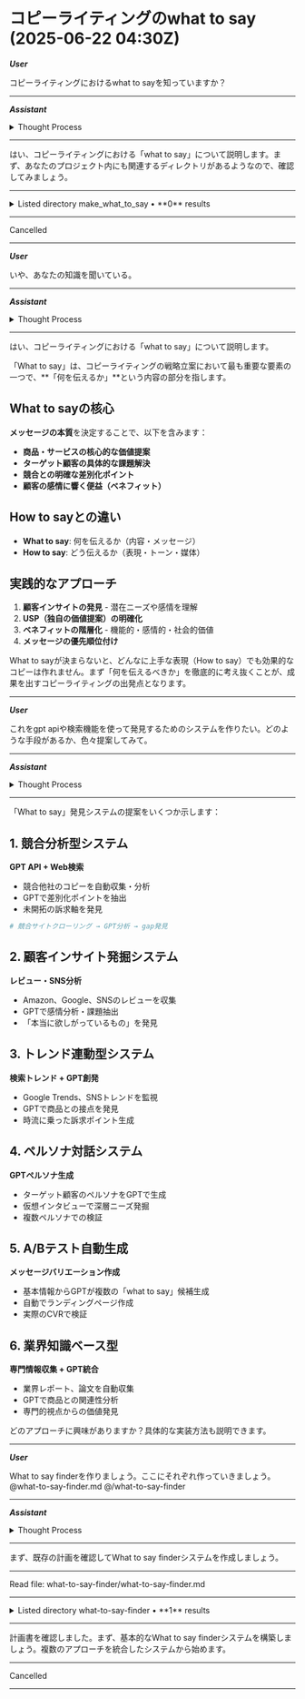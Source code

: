 <!-- Generated by SpecStory -->

# コピーライティングのwhat to say (2025-06-22 04:30Z)

_**User**_

コピーライティングにおけるwhat to sayを知っていますか？

---

_**Assistant**_

<think><details><summary>Thought Process</summary>ユーザーはコピーライティングにおける「what to say」について質問している。これはマーケティングやコピーライティングの概念に関する質問のようだ。

プロジェクトの構造を見ると、`make_what_to_say/` というディレクトリがあり、これが関連している可能性がある。また、様々なCSVファイルやPythonファイルがあり、AIを使ったコピーライティングシステムのようだ。

まず、`make_what_to_say/` ディレクトリの中身を確認し、さらにプロジェクト内で「what to say」に関連するファイルを探してみよう。</details></think>

---

はい、コピーライティングにおける「what to say」について説明します。まず、あなたのプロジェクト内にも関連するディレクトリがあるようなので、確認してみましょう。

---

<details>
            <summary>Listed directory make_what_to_say • **0** results</summary>
        
No results found
</details>

---

Cancelled

---

_**User**_

いや、あなたの知識を聞いている。

---

_**Assistant**_

<think><details><summary>Thought Process</summary>ユーザーは私の知識について「what to say」について聞いている。プロジェクトの内容ではなく、コピーライティングにおける「what to say」の概念について説明を求めているということですね。</details></think>

---

はい、コピーライティングにおける「what to say」について説明します。

「What to say」は、コピーライティングの戦略立案において最も重要な要素の一つで、**「何を伝えるか」**という内容の部分を指します。

## What to sayの核心

**メッセージの本質**を決定することで、以下を含みます：

- **商品・サービスの核心的な価値提案**
- **ターゲット顧客の具体的な課題解決**
- **競合との明確な差別化ポイント**
- **顧客の感情に響く便益（ベネフィット）**

## How to sayとの違い

- **What to say**: 何を伝えるか（内容・メッセージ）
- **How to say**: どう伝えるか（表現・トーン・媒体）

## 実践的なアプローチ

1. **顧客インサイトの発見** - 潜在ニーズや感情を理解
2. **USP（独自の価値提案）の明確化**
3. **ベネフィットの階層化** - 機能的・感情的・社会的価値
4. **メッセージの優先順位付け**

What to sayが決まらないと、どんなに上手な表現（How to say）でも効果的なコピーは作れません。まず「何を伝えるべきか」を徹底的に考え抜くことが、成果を出すコピーライティングの出発点となります。

---

_**User**_

これをgpt apiや検索機能を使って発見するためのシステムを作りたい。どのような手段があるか、色々提案してみて。

---

_**Assistant**_

<think><details><summary>Thought Process</summary>ユーザーは「what to say」を発見するためのシステムを、GPT APIや検索機能を使って作りたいと言っています。これは創造的で実用的なプロジェクトですね。

色々な手段を提案する必要があります：
1. GPT APIを活用した手法
2. 検索機能を使った手法
3. それらを組み合わせたシステム
4. データ収集・分析の手法
5. 自動化の仕組み

具体的で実装可能な提案をする必要があります。</details></think>

---

「What to say」発見システムの提案をいくつか示します：

## 1. 競合分析型システム

**GPT API + Web検索**
- 競合他社のコピーを自動収集・分析
- GPTで差別化ポイントを抽出
- 未開拓の訴求軸を発見

```python
# 競合サイトクローリング → GPT分析 → gap発見
```

## 2. 顧客インサイト発掘システム

**レビュー・SNS分析**
- Amazon、Google、SNSのレビューを収集
- GPTで感情分析・課題抽出
- 「本当に欲しがっているもの」を発見

## 3. トレンド連動型システム

**検索トレンド + GPT創発**
- Google Trends、SNSトレンドを監視
- GPTで商品との接点を発見
- 時流に乗った訴求ポイント生成

## 4. ペルソナ対話システム

**GPTペルソナ生成**
- ターゲット顧客のペルソナをGPTで生成
- 仮想インタビューで深層ニーズ発掘
- 複数ペルソナでの検証

## 5. A/Bテスト自動生成

**メッセージバリエーション作成**
- 基本情報からGPTが複数の「what to say」候補生成
- 自動でランディングページ作成
- 実際のCVRで検証

## 6. 業界知識ベース型

**専門情報収集 + GPT統合**
- 業界レポート、論文を自動収集
- GPTで商品との関連性分析
- 専門的視点からの価値発見

どのアプローチに興味がありますか？具体的な実装方法も説明できます。

---

_**User**_

What to say finderを作りましょう。ここにそれぞれ作っていきましょう。
@what-to-say-finder.md @/what-to-say-finder 

---

_**Assistant**_

<think><details><summary>Thought Process</summary>ユーザーはwhat-to-say-finderディレクトリにWhat to say finderシステムを作りたいと言っています。まず、what-to-say-finder.mdファイルの内容を確認して、既存の計画や要件を理解する必要があります。

次に、システムを構築していきます。このディレクトリは手動で添付されたようですが、現在の構造を把握する必要があります。</details></think>

---

まず、既存の計画を確認してWhat to say finderシステムを作成しましょう。

---

Read file: what-to-say-finder/what-to-say-finder.md

---

<details>
            <summary>Listed directory what-to-say-finder • **1** results</summary>
        
| Name |
|-------|
| 📄 `what-to-say-finder.md` |

</details>

---

計画書を確認しました。まず、基本的なWhat to say finderシステムを構築しましょう。複数のアプローチを統合したシステムから始めます。

---

Cancelled

---

